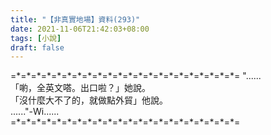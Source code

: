 ```yaml
---
title: "【非真實地場】資料(293)"
date: 2021-11-06T21:42:03+08:00
tags: [小說]
draft: false
---
```


=\*=\*=\*=\*=\*=\*=\*=\*=\*=\*=\*=\*=\*=\*=\*=\*=\*=\*=\*=\*=\*=\*= 
"......  
「喲，全英文嗒。出口啦？」她說。  
「沒什麼大不了的，就做點外貿」他說。    
......"-Wi......  
=\*=\*=\*=\*=\*=\*=\*=\*=\*=\*=\*=\*=\*=\*=\*=\*=\*=\*=\*=\*=\*=\*=  